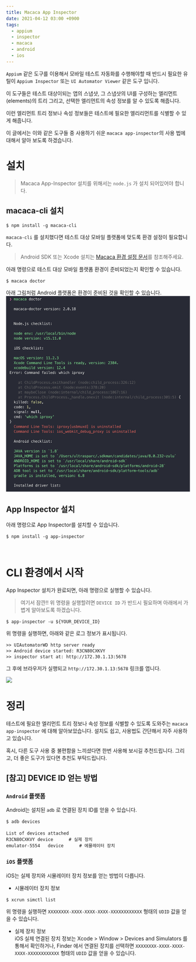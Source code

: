 ```yaml
---
title: Macaca App Inspector
date: 2021-04-12 03:00 +0900
tags:
  - appium
  - inspector
  - macaca 
  - android
  - ios
---
```


`Appium` 같은 도구를 이용해서 모바일 테스트 자동화를 수행해야할 때 반드시 필요한 유틸이 `Appium Inspector` 또는 `UI Automator Viewer` 같은 도구 입니다.

이 도구들은 테스트 대상이되는 앱의 스냅샷, 그 스냅샷의 UI를 구성하는 엘리먼트(elements)의 트리 그리고, 선택한 엘리먼트의 속성 정보를 알 수 있도록 해줍니다.

이런 엘리먼트 트리 정보나 속성 정보들은 테스트에 필요한 엘리리먼트를 식별할 수 있게 해줍니다.

이 글에서는 이와 같은 도구들 중 사용하기 쉬운 `macaca app-inspector`의 사용 법에 대해서 알아 보도록 하겠습니다.

# 설치
> Macaca App-Inspector 설치를 위해서는 `node.js` 가 설치 되어있어야 합니다.

## macaca-cli 설치
``` shell
$ npm install -g macaca-cli 
```

`macaca-cli` 를 설치했다면 테스트 대상 모바일 플랫폼에 맞도록 환경 설정이 필요합니다.

> Android SDK 또는 Xcode 설치는 [Macaca 환경 설정 문서](https://macacajs.github.io/guide/environment-setup.html)를 참조해주세요.

아래 명령으로 테스트 대상 모바일 플랫폼 환경이 준비되었는지 확인할 수 있습니다.

``` shell
$ macaca doctor
```
아래 그림처럼 Android 플랫폼은 환경이 준비된 것을 확인할 수 있습니다.
![](/images/2021-04-12/macaca-doctor.png)

## App Inspector 설치

아래 명령으로 App Inspector를 설치할 수 있습니다.

``` shell
$ npm install -g app-inspector 
```

<br>

# CLI 환경에서 시작

App Inspector 설치가 완료되면, 아래 명령으로 실행할 수 있습니다.

> 여기서 잠깐!! 위 명령을 실행할려면 `DEVICE ID` 가 반드시 필요하며 아래에서 가볍게 알아보도록 하겠습니다.

``` shell
$ app-inspector -u ${YOUR_DEVICE_ID}
```

위 명령을 실행하면, 아래와 같은 로그 정보가 표시됩니다.
``` shell
>> UIAutomatorWD http server ready
>> Android device started: R3CN80CXKVY
>> inspector start at: http://172.30.1.13:5678
```

그 후에 브라우저가 실행되고 `http://172.30.1.13:5678` 링크를 엽니다. 

![](/images/2021-04-12/app-inspector)

# 정리

테스트에 필요한 엘리먼트 트리 정보나 속성 정보를 식별할 수 있도록 도와주는 `macaca app-inspector` 에 대해 알아보았습니다. 설치도 쉽고, 사용법도 간단해서 자주 사용하고 있습니다.

혹시, 다른 도구 사용 중 불편함을 느끼셨다면 한번 사용해 보시길 추천드립니다.
그리고, 더 좋은 도구가 있다면 추천도 부탁드립니다.

## [참고] DEVICE ID 얻는 방법

### `Android` 플랫폼
Android는 설치된 `adb` 로 연결된 장치 ID를 얻을 수 있습니다.

``` shell
$ adb devices

List of devices attached
R3CN80CXKVY	device		# 실제 장치
emulator-5554	device		# 에뮬레이터 장치
```

### `iOS` 플랫폼
iOS는 실제 장치와 시뮬레이터 장치 정보를 얻는 방법이 다릅니다.

* 시뮬레이터 장치 정보
``` shell
$ xcrun simctl list
```
위 명령을 실행하면 `XXXXXXXX-XXXX-XXXX-XXXX-XXXXXXXXXXXX` 형태의 `UDID` 값을 얻을 수 있습니다.

* 실제 장치 정보   
iOS 실제 연결된 장치 정보는 Xcode > Window > Devices and Simulators 를 통해서 확인하거나, Finder 에서 연결된 장치를 선택하면 `XXXXXXXX-XXXX-XXXX-XXXX-XXXXXXXXXXXX` 형태의 `UDID` 값을 얻을 수 있습니다.

